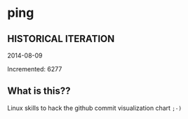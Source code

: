 # ping

## HISTORICAL ITERATION
2014-08-09

Incremented: 6277

## What is this?? 
Linux skills to hack the github commit visualization chart `;-)`

